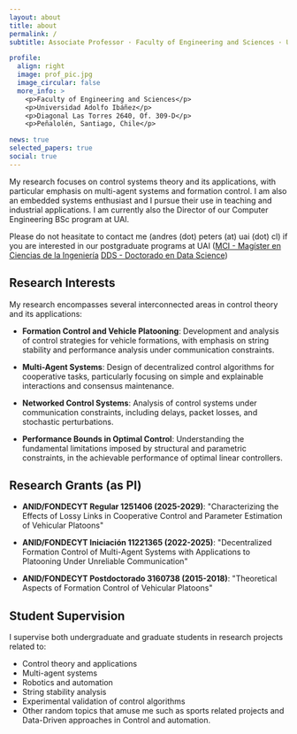 ```yaml
---
layout: about
title: about
permalink: /
subtitle: Associate Professor · Faculty of Engineering and Sciences · Universidad Adolfo Ibáñez

profile:
  align: right
  image: prof_pic.jpg
  image_circular: false
  more_info: >
    <p>Faculty of Engineering and Sciences</p>
    <p>Universidad Adolfo Ibáñez</p>
    <p>Diagonal Las Torres 2640, Of. 309-D</p>
    <p>Peñalolén, Santiago, Chile</p>

news: true  
selected_papers: true
social: true
---
```


 My research focuses on control systems theory and its applications, with particular emphasis on multi-agent systems and formation control. I am also an embedded systems enthusiast and I pursue their use in teaching and industrial applications. I am currently also the Director of our Computer Engineering BSc program at UAI. 

 Please do not heasitate to contact me (andres (dot) peters (at) uai (dot) cl) if you are interested in our postgraduate programs at UAI ([MCI - Magíster en Ciencias de la Ingeniería](https://www.uai.cl/postgrados/master-of-science/magister-en-ciencias-de-la-ingenieria) [DDS - Doctorado en Data Science](https://www.uai.cl/postgrados/doctorados/doctorado-en-data-science))

## Research Interests
My research encompasses several interconnected areas in control theory and its applications:

- **Formation Control and Vehicle Platooning**: Development and analysis of control strategies for vehicle formations, with emphasis on string stability and performance analysis under communication constraints.
  
- **Multi-Agent Systems**: Design of decentralized control algorithms for cooperative tasks, particularly focusing on simple and explainable interactions and consensus maintenance.
  
- **Networked Control Systems**: Analysis of control systems under communication constraints, including delays, packet losses, and stochastic perturbations.

- **Performance Bounds in Optimal Control**: Understanding the fundamental limitations imposed by structural and parametric constraints, in the achievable performance of optimal linear controllers.

## Research Grants (as PI)
- **ANID/FONDECYT Regular 1251406 (2025-2029)**: "Characterizing the Effects of Lossy Links in Cooperative Control and Parameter Estimation of Vehicular Platoons"

- **ANID/FONDECYT Iniciación 11221365 (2022-2025)**: "Decentralized Formation Control of Multi-Agent Systems with Applications to Platooning Under Unreliable Communication"

- **ANID/FONDECYT Postdoctorado 3160738 (2015-2018)**: "Theoretical Aspects of Formation Control of Vehicular Platoons"


## Student Supervision
I supervise both undergraduate and graduate students in research projects related to:
- Control theory and applications
- Multi-agent systems
- Robotics and automation
- String stability analysis
- Experimental validation of control algorithms
- Other random topics that amuse me such as sports related projects and Data-Driven approaches in Control and automation.

